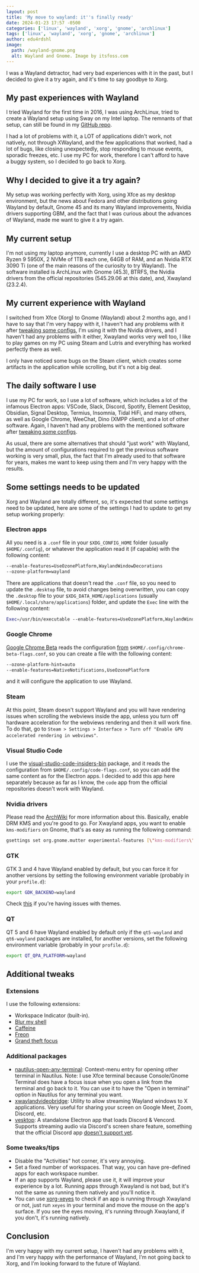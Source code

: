 ```yaml
---
layout: post
title: 'My move to wayland: it''s finally ready'
date: 2024-01-23 17:57 -0500
categories: ['linux', 'wayland', 'xorg', 'gnome', 'archlinux']
tags: ['linux', 'wayland', 'xorg', 'gnome', 'archlinux']
author: edu4rdshl
image:
  path: /wayland-gnome.png
  alt: Wayland and Gnome. Image by itsfoss.com
---
```


I was a Wayland detractor, had very bad experiences with it in the past, but I decided to give it a try again, and it's time to say goodbye to Xorg.

## My past experiences with Wayland

I tried Wayland for the first time in 2016, I was using ArchLinux, tried to create a Wayland setup using Sway on my Intel laptop. The remnants of that setup, can still be found in my [GitHub repo](https://github.com/Edu4rdSHL/linuxscripts/tree/8acc4a6bff033db7291d701169beb8d5c278f3eb/user-config).

I had a lot of problems with it, a LOT of applications didn't work, not natively, not through XWayland, and the few applications that worked, had a lot of bugs, like closing unexpectedly, stop responding to mouse events, sporadic freezes, etc. I use my PC for work, therefore I can't afford to have a buggy system, so I decided to go back to Xorg.
 
## Why I decided to give it a try again?

My setup was working perfectly with Xorg, using Xfce as my desktop environment, but the news about Fedora and other distributions going Wayland by default, Gnome 45 and its many Wayland improvements, Nvidia drivers supporting GBM, and the fact that I was curious about the advances of Wayland, made me want to give it a try again.

## My current setup

I'm not using my laptop anymore, currently I use a desktop PC with an AMD Ryzen 9 5950X, 2 NVMe of 1TB each one, 64GB of RAM, and an Nvidia RTX 3090 Ti (one of the main reasons of the curiosity to try Wayland). The software installed is ArchLinux with Gnome (45.3), BTRFS, the Nvidia drivers from the official repositories (545.29.06 at this date), and, Xwayland (23.2.4).

## My current experience with Wayland

I switched from Xfce (Xorg) to Gnome (Wayland) about 2 months ago, and I have to say that I'm very happy with it, I haven't had any problems with it after [tweaking some configs](#some-settings-needs-to-be-updated), I'm using it with the Nvidia drivers, and I haven't had any problems with it either, Xwayland works very well too, I like to play games on my PC using Steam and Lutris and everything has worked perfectly there as well.

I only have noticed some bugs on the Steam client, which creates some artifacts in the application while scrolling, but it's not a big deal.

## The daily software I use

I use my PC for work, so I use a lot of software, which includes a lot of the infamous Electron apps: VSCode, Slack, Discord, Spotify, Element Desktop, Obsidian, Signal Desktop, Termius, Insomnia, Tidal HiFi, and many others, as well as Google Chrome, WeeChat, Dino (XMPP client), and a lot of other software. Again, I haven't had any problems with the mentioned software after [tweaking some configs](#some-settings-needs-to-be-updated).

As usual, there are some alternatives that should "just work" with Wayland, but the amount of configurations required to get the previous software working is very small, plus, the fact that I'm already used to that software for years, makes me want to keep using them and I'm very happy with the results.

## Some settings needs to be updated

Xorg and Wayland are totally different, so, it's expected that some settings need to be updated, here are some of the settings I had to update to get my setup working properly:

### Electron apps

All you need is a `.conf` file in your `$XDG_CONFIG_HOME` folder (usually `$HOME/.config`), or whatever the application read it (if capable) with the following content:

```bash
--enable-features=UseOzonePlatform,WaylandWindowDecorations
--ozone-platform=wayland
```

There are applications that doesn't read the `.conf` file, so you need to update the `.desktop` file, to avoid changes being overwritten, you can copy the `.desktop` file to your `$XDG_DATA_HOME/applications` (usually `$HOME/.local/share/applications`) folder, and update the `Exec` line with the following content:

```bash
Exec=/usr/bin/executable --enable-features=UseOzonePlatform,WaylandWindowDecorations --ozone-platform=wayland
```

### Google Chrome

[Google Chrome Beta](https://aur.archlinux.org/packages/google-chrome-beta) reads the configuration [from](https://aur.archlinux.org/cgit/aur.git/tree/google-chrome-beta.sh?h=google-chrome-beta) `$HOME/.config/chrome-beta-flags.conf`, so you can create a file with the following content:

```bash
--ozone-platform-hint=auto
--enable-features=NativeNotifications,UseOzonePlatform
```

and it will configure the application to use Wayland.

### Steam

At this point, Steam doesn't support Wayland and you will have rendering issues when scrolling the webviews inside the app, unless you turn off hardware acceleration for the webviews rendering and then it will work fine. To do that, go to `Steam > Settings > Interface > Turn off "Enable GPU accelerated rendering in webviews"`.

### Visual Studio Code

I use the [visual-studio-code-insiders-bin](https://aur.archlinux.org/packages/visual-studio-code-insiders-bin) package, and it reads the configuration from `$HOME/.config/code-flags.conf`, so you can add the same content as for the Electron apps. I decided to add this app here separately because as far as I know, the `code` app from the official repositories doesn't work with Wayland.

### Nvidia drivers

Please read the [ArchWiki](https://wiki.archlinux.org/title/wayland#NVIDIA_driver) for more information about this. Basically, enable DRM KMS and you're good to go. For Xwayland apps, you want to enable `kms-modifiers` on Gnome, that's as easy as running the following command:

```bash
gsettings set org.gnome.mutter experimental-features [\"kms-modifiers\"]
```

### GTK

GTK 3 and 4 have Wayland enabled by default, but you can force it for another versions by setting the following environment variable (probably in your `profile.d`):

```bash
export GDK_BACKEND=wayland
```

Check [this](https://wiki.archlinux.org/title/GTK#Wayland_backend) if you're having issues with themes.

### QT

QT 5 and 6 have Wayland enabled by default only if the `qt5-wayland` and `qt6-wayland` packages are installed, for another versions, set the following environment variable (probably in your `profile.d`):

```bash
export QT_QPA_PLATFORM=wayland
```

## Additional tweaks

### Extensions

I use the following extensions:

- Workspace Indicator (built-in).
- [Blur my shell](https://extensions.gnome.org/extension/3193/blur-my-shell/)
- [Caffeine](https://extensions.gnome.org/extension/517/caffeine/)
- [Freon](https://extensions.gnome.org/extension/841/freon/)
- [Grand theft focus](https://extensions.gnome.org/extension/5410/grand-theft-focus/)

### Additional packages

- [nautilus-open-any-terminal](https://aur.archlinux.org/packages/nautilus-open-any-terminal/): Context-menu entry for opening other terminal in Nautilus. Note: I use Xfce terminal because Console/Gnome Terminal does have a focus issue when you open a link from the terminal and go back to it. You can use it to have the "Open in terminal" option in Nautilus for any terminal you want.
- [xwaylandvideobridge](https://archlinux.org/packages/extra/x86_64/xwaylandvideobridge/): Utility to allow streaming Wayland windows to X applications. Very useful for sharing your screen on Google Meet, Zoom, Discord, etc.
- [vesktop](https://aur.archlinux.org/packages/vesktop/): A standalone Electron app that loads Discord & Vencord. Supports streaming audio via Discord's screen share feature, something that the official Discord app [doesn't support yet](https://support.discord.com/hc/en-us/community/posts/360050971374-Linux-Screen-Share-Sound-Support?page=2).

### Some tweaks/tips

- Disable the "Activities" hot corner, it's very annoying.
- Set a fixed number of workspaces. That way, you can have pre-defined apps for each workspace number.
- If an app supports Wayland, please use it, it will improve your experience by a lot. Running apps through Xwayland is not bad, but it's not the same as running them natively and you'll notice it.
- You can use [xorg-xeyes](https://www.archlinux.org/packages/extra/x86_64/xorg-xeyes/) to check if an app is running through Xwayland or not, just run `xeyes` in your terminal and move the mouse on the app's surface. If you see the eyes moving, it's running through Xwayland, if you don't, it's running natively.

## Conclusion

I'm very happy with my current setup, I haven't had any problems with it, and I'm very happy with the performance of Wayland, I'm not going back to Xorg, and I'm looking forward to the future of Wayland.